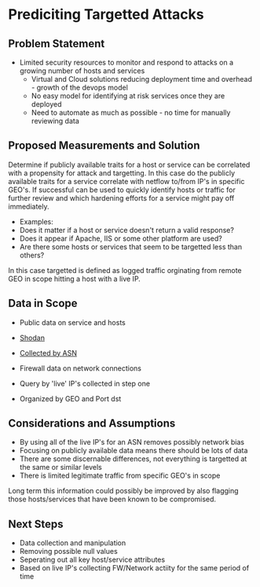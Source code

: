 # Prediciting Targetted Attacks

## Problem Statement
* Limited security resources to monitor and respond to attacks on a growing number of hosts and services
  * Virtual and Cloud solutions reducing deployment time and overhead - growth of the devops model
  * No easy model for identifying at risk services once they are deployed
  * Need to automate as much as possible - no time for manually reviewing data 


## Proposed Measurements and Solution
Determine if publicly available traits for a host or service can be correlated with a propensity for attack and targetting. In this case do the publicly available traits for a service correlate with netflow to/from IP's in specific GEO's. If successful can be used to quickly identify hosts or traffic for further review and which hardening efforts for a service might pay off immediately. 

* Examples:
 * Does it matter if a host or service doesn't return a valid response? 
 * Does it appear if Apache, IIS or some other platform are used? 
 * Are there some hosts or services that seem to be targetted less than others? 
 
In this case targetted is defined as logged traffic orginating from remote GEO in scope hitting a host with a live IP. 


## Data in Scope
* Public data on service and hosts 
 * [Shodan](https://www.shodan.io/)
 * [Collected by ASN](https://mxtoolbox.com/SuperTool.aspx?action=asn%3ayahoo&run=toolpage)
 
* Firewall data on network connections
 * Query by 'live' IP's collected in step one
 * Organized by GEO and Port dst
   
## Considerations and Assumptions
* By using all of the live IP's for an ASN removes possibly network bias
* Focusing on publicly available data means there should be lots of data
* There are some discernable differences, not everything is targetted at the same or similar levels
* There is limited legitimate traffic from specific GEO's in scope

Long term this information could possibly be improved by also flagging those hosts/services that have been known to be compromised. 

## Next Steps
* Data collection and manipulation
 * Removing possible null values
 * Seperating out all key host/service attributes
 * Based on live IP's collecting FW/Network actiity for the same period of time
